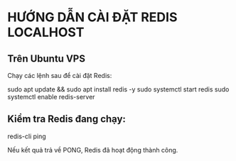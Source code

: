 # HƯỚNG DẪN CÀI ĐẶT REDIS LOCALHOST

## Trên Ubuntu VPS
Chạy các lệnh sau để cài đặt Redis:

sudo apt update && sudo apt install redis -y
sudo systemctl start redis
sudo systemctl enable redis-server

## Kiểm tra Redis đang chạy:
redis-cli ping

Nếu kết quả trả về PONG, Redis đã hoạt động thành công.

